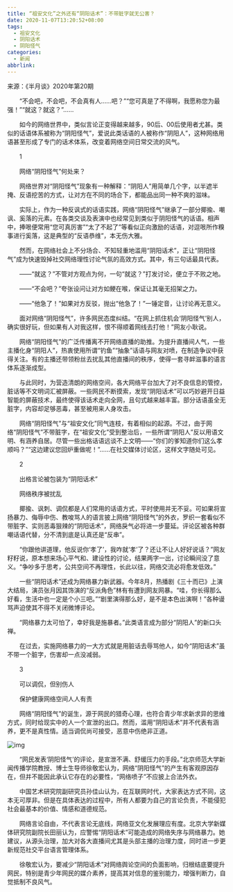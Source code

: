 ```yaml
---
title: “祖安文化”之外还有“阴阳话术”：不带脏字就无公害？
date: 2020-11-07T13:20:52+08:00
tags:
  - 祖安文化
  - 阴阳话术
  - 阴阳怪气
categories:
  - 新闻
abbrlink:
---
```


来源：《半月谈》2020年第20期

　　“不会吧，不会吧，不会真有人……吧？”“您可真是了不得啊，我愿称您为最强！”“就这？就这？”……

　　如今的网络世界中，类似言论正变得越来越多，90后、00后使用者尤甚。类似的话语体系被称为“阴阳怪气”，爱说此类话语的人被称作“阴阳人”，这种网络用语甚至形成了专门的话术体系，改变着网络空间日常交流的风气。

　　1

　　网络“阴阳怪气”何处来？

　　网络世界对“阴阳怪气”现象有一种解释：“阴阳人”用简单几个字，以半遮半掩、反语挖苦的方式，让对方在不同的场合下，都能品出同一种不爽的滋味。

　　实际上，作为一种反讽式的话语实践，网络“阴阳怪气”继承了一部分揶揄、嘲讽、奚落的元素。在各类交谈及表演中也经常见到类似于阴阳怪气的话语。相声中，捧哏便常用“您可真厉害”“太了不起了”等看似正向激励的话语，对逗哏所作糗事进行奚落，这是典型的“反语恭维”，本无伤大雅。

　　然而，在网络社会上不分场合、不知轻重地滥用“阴阳话术”，正让“阴阳怪气”成为快速毁掉社交网络理性讨论气氛的高效方式。其中，有三句话最具代表。

　　——“就这？”不管对方观点为何，一句“就这？”打发讨论，便立于不败之地。

　　——“不会吧？”夸张设问让对方如鲠在喉，保证让其毫无招架之力。

　　——“他急了！”如果对方反驳，抛出“他急了！”一锤定音，让讨论再无意义。

　　面对网络“阴阳怪气”，许多网民态度纠结。“在网上抓住机会‘阴阳怪气’别人，确实很好玩，但如果有人对我这样，恨不得顺着网线去打他！”网友小耿说。

　　网络“阴阳怪气”的广泛传播离不开网络直播的助推。为提升直播间人气，一些主播化身“阴阳人”，热衷使用所谓“钓鱼”“抽象”话语与网友对喷，在制造争议中获得关注。有的主播还带领粉丝去扰乱其他直播间的秩序，使得一套寻衅滋事的语言体系逐渐成型。

　　与此同时，为营造清朗的网络空间，各大网络平台加大了对不良信息的管控，脏话等不文明词汇被屏蔽。一些网民不断摸索，发现“阴阳话术”可以巧妙避开日益智能的屏蔽技术，最终使得该话术走向全网，且句式越来越丰富。部分话语虽全无脏字，内容却足够恶毒，甚至被用来人身攻击。

　　网络“阴阳怪气”与“祖安文化”同气连枝，有着相似的起源。不过，由于网络“阴阳怪气”不带脏字，在“祖安文化”受到整治后，一些所谓“阴阳人”反以用语文明、有涵养自居。尽管一些出格话语远谈不上文明——“你们的爹知道你们这么孝顺吗？”“这边建议您回炉重做呢！”……在社交媒体讨论区，这样文字随处可见。

　　2

　　出格言论被包装为“阴阳话术”

　　网络秩序被扰乱

　　揶揄、讽刺、调侃都是人们常用的话语方式，平时使用并无不妥。可如果将宣扬暴力、侮辱中伤、教唆骂人的语言披上网络“阴阳怪气”的外衣，罗织一套看似不带脏字、实则恶毒狠辣的“阴阳话术”，网络戾气必将进一步蔓延。评论区被各种群嘲话语代替，分不清到底是认真还是“反串”。

　　“你跟他讲道理，他反说你‘孝了’，我咋就‘孝’了？还让不让人好好说话？”网友籽籽说，原本想来场心平气和、建设性的讨论，结果两字一出，讨论瞬间没了意义。“争吵多于思考，公共空间不再理性，长此以往，网络交流必将愈发低效。”

　　一些“阴阳话术”还成为网络暴力新武器。今年8月，热播剧《三十而已》上演大结局，演员张月因其饰演的“反派角色”林有有遭到网友网暴。“哇，你长得那么好看，生活中也一定是个小三吧。”“剧里演得那么好，是不是本色出演啊！”各种谩骂声迫使其不得不关闭微博评论。

　　“网络暴力太可怕了，幸好我是施暴者。”此类语言成为部分“阴阳人”的新口头禅。

　　在过去，实施网络暴力的一大方式就是用脏话去辱骂他人，如今“阴阳话术”虽不带一个脏字，伤害却一点没减弱。

　　3

　　可以调侃，但别伤人

　　保护健康网络空间人人有责

　　网络“阴阳怪气”的诞生，源于网民的猎奇心理，也符合青少年求新求异的思维方式，同时给现实中的人一个宣泄的出口。然而，滥用“阴阳话术”并不代表有涵养，更不是真性情。适当调侃尚可接受，恶意中伤绝非正道。

![img](https://cdn.jsdelivr.net/gh/yakeing/Documentation@main/Hexo/images/458a-kcieyvz7985588.jpg)

　　“网民发表‘阴阳怪气’的评论，是宣泄不满、舒缓压力的手段。”北京师范大学新闻传播学院教授、博士生导师徐敬宏认为，网络“阴阳怪气”的产生有客观原因存在，但并不能因此承认它存在的必要性，“网络喷子”不应披上合法外衣。

　　中国艺术研究院副研究员孙佳山认为，在互联网时代，大家表达方式不同，这本无可厚非。但是在具体表达的过程中，所有人都要为自己的言论负责，不能侵犯社会最基本的价值、情感和道德规范。

　　网络言论自由，不代表言论无底线，网络亚文化发展理应有度。北京大学新媒体研究院副院长田丽认为，应警惕“阴阳话术”可能造成的网络失序与网络暴力。她建议，从源头治理，加大对各大直播间尤其是头部主播的治理力度，同时进一步更新规范社交平台语言管理体系。

　　徐敬宏认为，要减少“阴阳话术”对网络舆论空间的负面影响，归根结底要提升网民，特别是青少年网民的媒介素养，提高其对信息的鉴别能力，增强判断力，自觉抵制不良风气。